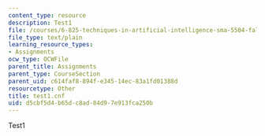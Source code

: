 ```yaml
---
content_type: resource
description: Test1
file: /courses/6-825-techniques-in-artificial-intelligence-sma-5504-fall-2002/d5cbf5d4b65dc8ad84d97e913fca250b_test1.cnf
file_type: text/plain
learning_resource_types:
- Assignments
ocw_type: OCWFile
parent_title: Assignments
parent_type: CourseSection
parent_uid: c614faf8-894f-e345-14ec-83a1fd01388d
resourcetype: Other
title: test1.cnf
uid: d5cbf5d4-b65d-c8ad-84d9-7e913fca250b
---
```

Test1

